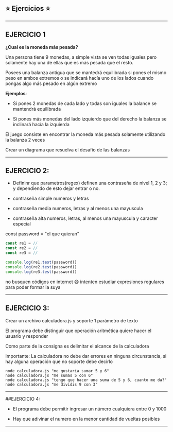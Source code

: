 
## :star: Ejercicios :star:

---

## EJERCICIO 1

**¿Cual es la moneda más pesada?**

Una persona tiene 9 monedas, a simple vista se ven todas iguales pero solamente hay una de ellas que es más pesada que el resto.

Posees una balanza antigua que se mantedrá equilibrada si pones el mismo peso en ambos extremos o se indicará hacía uno de los lados cuando pongas algo más pesado en algún extremo

**Ejemplos**:

- Si pones 2 monedas de cada lado y todas son iguales la balance se mantendrá equilibrada

- Si pones más monedas del lado izquierdo que del derecho la balanza se inclinará hacía la izquierda

El juego consiste en encontrar la moneda más pesada solamente utilizando la balanza 2 veces

Crear un diagrama que resuelva el desafio de las balanzas

---

## EJERCICIO 2:

- Defininr que parametros(regex) definen una contraseña de nivel 1, 2 y 3; y dependiendo de esto dejar entrar o no.

- contraseña simple numeros y letras

- contraseña media numeros, letras y al menos una mayuscula

- contraseña alta numeros, letras, al menos una mayuscula y caracter especial

const password = "el que quieran"

```JavaScript
const re1 = //
const re2 = //
const re3 = //

console.log(re1.test(password)) 
console.log(re2.test(password))
console.log(re3.test(password))
```

no busquen códigos en internet 😄 intenten estudiar expresiones regulares para poder formar la suya


---

## EJERCICIO 3:

Crear un archivo calculadora.js y soporte 1 parámetro de texto

El programa debe distinguir que operación aritmética quiere hacer el usuario y responder

Como parte de la consigna es delimitar el alcance de la calculadora

Importante: La calculadora no debe dar errores en ninguna circunstancia, si hay alguna operación que no soporte debe decirlo

```
node calculadora.js "me gustaría sumar 5 y 6"
node calculadora.js "me sumas 5 con 6"
node calculadora.js "tengo que hacer una suma de 5 y 6, cuanto me da?"
node calculadora.js "me dividis 9 con 3"
```

---

##EJERCICIO 4:

- El programa debe permitir ingresar un número cualquiera entre 0 y 1000

- Hay que adivinar el numero en la menor cantidad de vueltas posibles

---

